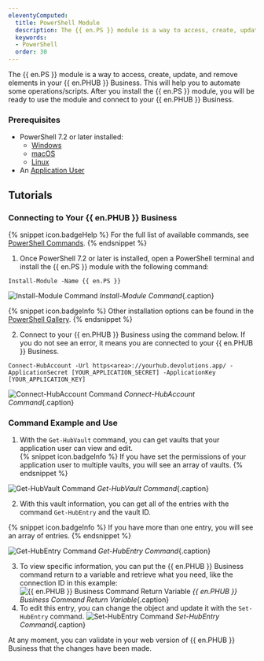 ```yaml
---
eleventyComputed:
  title: PowerShell Module
  description: The {{ en.PS }} module is a way to access, create, update, and remove elements in your {{ en.PHUB }} Business. This will help you to automate some operations/scripts.
  keywords:
  - PowerShell
  order: 30
---
```

The {{ en.PS }} module is a way to access, create, update, and remove elements in your {{ en.PHUB }} Business. This will help you to automate some operations/scripts. After you install the {{ en.PS }} module, you will be ready to use the module and connect to your {{ en.PHUB }} Business.  

### Prerequisites 

* PowerShell 7.2 or later installed:  
    * [Windows](https://learn.microsoft.com/en-us/powershell/scripting/install/installing-powershell-on-windows) 
    * [macOS](https://learn.microsoft.com/en-us/powershell/scripting/install/installing-powershell-on-macos) 
    * [Linux](https://learn.microsoft.com/en-us/powershell/scripting/install/installing-powershell-on-linux) 
* An [Application User](/hub/web-interface/hub-overview/administration/management/application-users/manage-application-users/) 

## Tutorials 

### Connecting to Your {{ en.PHUB }} Business 

{% snippet icon.badgeHelp %} 
For the full list of available commands, see [PowerShell Commands](/hub/powershell-module/powershell-commands/). 
{% endsnippet %}
 
1. Once PowerShell 7.2 or later is installed, open a PowerShell terminal and install the {{ en.PS }} module with the following command:  

`Install-Module -Name {{ en.PS }}`  

![Install-Module Command](/img/en/hub/Hub2136.png)
*Install-Module Command*{.caption} 

{% snippet icon.badgeInfo %} 
Other installation options can be found in the [PowerShell Gallery](https://www.powershellgallery.com/packages/devolutions.powershell/). 
{% endsnippet %}
 
2. Connect to your {{ en.PHUB }} Business using the command below. If you do not see an error, it means you are connected to your {{ en.PHUB }} Business. 

`Connect-HubAccount -Url https<area>://yourhub.devolutions.app/ -ApplicationSecret [YOUR_APPLICATION_SECRET] -ApplicationKey [YOUR_APPLICATION_KEY]` 

![Connect-HubAccount Command](/img/en/hub/Hub4062.png) 
*Connect-HubAccount Command*{.caption}

### Command Example and Use 

1. With the `Get-HubVault` command, you can get vaults that your application user can view and edit.  
{% snippet icon.badgeInfo %} 
If you have set the permissions of your application user to multiple vaults, you will see an array of vaults. 
{% endsnippet %}   

![Get-HubVault Command](/img/en/hub/Hub4063.png) 
*Get-HubVault Command*{.caption}

2. With this vault information, you can get all of the entries with the command `Get-HubEntry` and the vault ID. 

{% snippet icon.badgeInfo %} 
If you have more than one entry, you will see an array of entries. 
{% endsnippet %}
 
![Get-HubEntry Command](/img/en/hub/Hub4064.png) 
*Get-HubEntry Command*{.caption}

3. To view specific information, you can put the {{ en.PHUB }} Business command return to a variable and retrieve what you need, like the connection ID in this example:  
![{{ en.PHUB }} Business Command Return Variable](/img/en/hub/Hub4065.png) 
*{{ en.PHUB }} Business Command Return Variable*{.caption}
1. To edit this entry, you can change the object and update it with the `Set-HubEntry` command. 
![Set-HubEntry Command](/img/en/hub/Hub4066.png)
*Set-HubEntry Command*{.caption}  

At any moment, you can validate in your web version of {{ en.PHUB }} Business that the changes have been made. 
